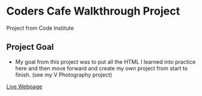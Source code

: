 # Coders Cafe Walkthrough Project
Project from Code Institute

## Project Goal
- My goal from this project was to put all the HTML I learned into practice here and then move forward and create my own project from start to finish. (see my V Photography project)


[Live Webpage](https://arronbeale.github.io/Coders-Cafe/)

